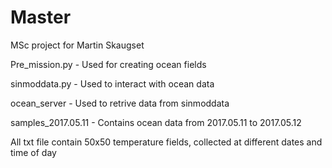 # Master
MSc project for Martin Skaugset

Pre_mission.py - Used for creating ocean fields

sinmoddata.py - Used to interact with ocean data

ocean_server - Used to retrive data from sinmoddata

samples_2017.05.11 - Contains ocean data from 2017.05.11 to 2017.05.12

All txt file contain 50x50 temperature fields, collected at different dates and time of day
